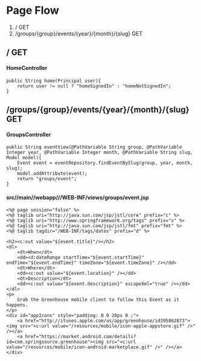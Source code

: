 # Page Flow
1. / GET
2. /groups/{group}/events/{year}/{month}/{slug} GET

## / GET

#### HomeController
```
public String home(Principal user){
    return user != null ? "homeSignedIn" : "homeNotSignedIn";
}
```

## /groups/{group}/events/{year}/{month}/{slug} GET

#### GroupsController
```
public String eventView(@PathVariable String group, @PathVariable Integer year, @PathVariable Integer month, @PathVariable String slug, Model model){
    Event event = eventRepository.findEventBySlug(group, year, month, slug);
    model.addAttribute(event);
    return "groups/event";
}
```

#### src//main//webapp///WEB-INF/views/groups/event.jsp
```
<%@ page session="false" %>
<%@ taglib uri="http://java.sun.com/jsp/jstl/core" prefix="c" %>
<%@ taglib uri="http://www.springframework.org/tags" prefix="s" %>
<%@ taglib uri="http://java.sun.com/jsp/jstl/fmt" prefix="fmt" %>
<%@ taglib tagdir="/WEB-INF/tags/dates" prefix="d" %>

<h2><c:out value="${event.title}"/></h2>
<dl>
	<dt>When</dt>
	<dd><d:dateRange startTime="${event.startTime}" endTime="${event.endTime}" timeZone="${event.timeZone}" /></dd>
	<dt>Where</dt>
	<dd><c:out value="${event.location}" /></dd>
	<dt>Description</dt>
	<dd><c:out value="${event.description}" escapeXml="true" /></dd>
</dl>
<p>
	Grab the Greenhouse mobile client to follow this Event as it happens.
</p>
<div id="appIcons" style="padding: 0 0 20px 0 ;">
	<a href="http://itunes.apple.com/us/app/greenhouse/id395862873"><img src="<c:url value="/resources/mobile/icon-apple-appstore.gif" />" /></a>
	<a href="https://market.android.com/details?id=com.springsource.greenhouse"><img src="<c:url value="/resources/mobile/icon-android-marketplace.gif" />" /></a>
</div>

```

